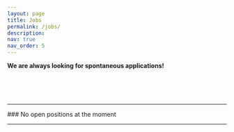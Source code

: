 ```yaml
---
layout: page
title: Jobs
permalink: /jobs/
description: 
nav: true
nav_order: 5
---
```


<!-- pages/jobs.md -->


<strong>We are always looking for spontaneous applications!</strong>

<hr style="margin-top: 5rem;">
### No open positions at the moment


<hr style="margin-bottom: 5rem;">

